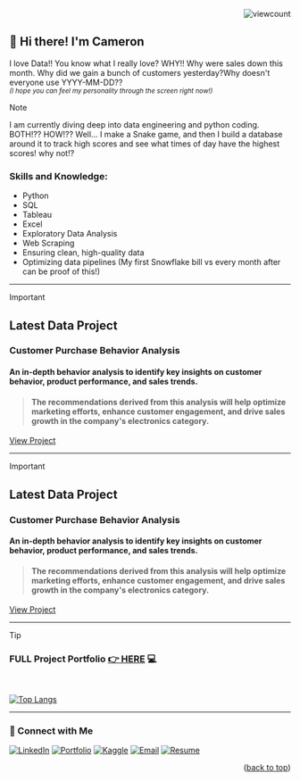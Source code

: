 <a name="readme-top"></a>
<p align="right">
  <img src="https://komarev.com/ghpvc/?username=CameronCSS&style=flat" alt="viewcount">
</p>


## 👋 Hi there! I'm Cameron

I love Data!! You know what I really love?  WHY!!  Why were sales down this month. Why did we gain a bunch of customers yesterday?Why doesn't everyone use YYYY-MM-DD??
<br><sup>*(I hope you can feel my personality through the screen right now!)*</sup>

> [!NOTE] 
> I am currently diving deep into data engineering and python coding. BOTH!??  HOW!??  Well... I make a Snake game, and then I build a database around it to track high scores and see what times of day have the highest scores!  why not!?

### Skills and Knowledge:
- Python
- SQL
- Tableau
- Excel
- Exploratory Data Analysis
- Web Scraping
- Ensuring clean, high-quality data
- Optimizing data pipelines (My first Snowflake bill vs every month after can be proof of this!)


----


> [!IMPORTANT] 
> ## Latest Data Project
> ### Customer Purchase Behavior Analysis
> #### An in-depth behavior analysis to identify key insights on customer behavior, product performance, and sales trends.
> > #### The recommendations derived from this analysis will help optimize marketing efforts, enhance customer engagement, and drive sales growth in the company's electronics category.
> [View Project](https://github.com/CameronCSS/Customer-Purchase-Behavior-Analysis/blob/main/README.md)
<hr>

> [!IMPORTANT] 
> ## Latest Data Project
> ### Customer Purchase Behavior Analysis
> #### An in-depth behavior analysis to identify key insights on customer behavior, product performance, and sales trends.
> > #### The recommendations derived from this analysis will help optimize marketing efforts, enhance customer engagement, and drive sales growth in the company's electronics category.
> [View Project](https://github.com/CameronCSS/Customer-Purchase-Behavior-Analysis/blob/main/README.md)
<hr>

<!-- BEGIN YOUTUBE-CARDS -->
<!-- END YOUTUBE-CARDS -->


> [!TIP]
> ### FULL Project Portfolio [👉 HERE](https://github.com/CameronCSS/PersonalProjects/blob/main/README.md) :computer:
<br>


[![Top Langs](https://github-readme-stats.vercel.app/api/top-langs/?username=CameronCSS&layout=compact&hide=css&theme=dark)](https://github.com/anuraghazra/github-readme-stats)


----

### 💬 Connect with Me

<span>[![LinkedIn](https://github.com/user-attachments/assets/d1d2f882-0bda-46cb-9b7c-9f01eff81da9)](https://www.linkedin.com/in/cameron-css/) [![Portfolio](https://github.com/user-attachments/assets/eb2e9672-e765-442f-89d7-149c7e7db0a8)](https://CamDoesData.com) [![Kaggle](https://github.com/user-attachments/assets/ef5fbcf3-067a-4bb1-b5cd-fd4e369df980)](https://www.kaggle.com/cameronseamons) [![Email](https://github.com/user-attachments/assets/12af3cba-137e-498f-abe1-c66108e5e57a)](mailto:CameronSeamons@gmail.com)  [![Resume](https://github.com/user-attachments/assets/1ee4d4d1-22cd-42ff-b2e4-be7185269306)](https://drive.google.com/file/d/1YaM4hDtt2-79ShBVTN06Y3BU79LvFw6J/view?usp=sharing)</span>

<p align="right">(<a href="#readme-top">back to top</a>)</p>
